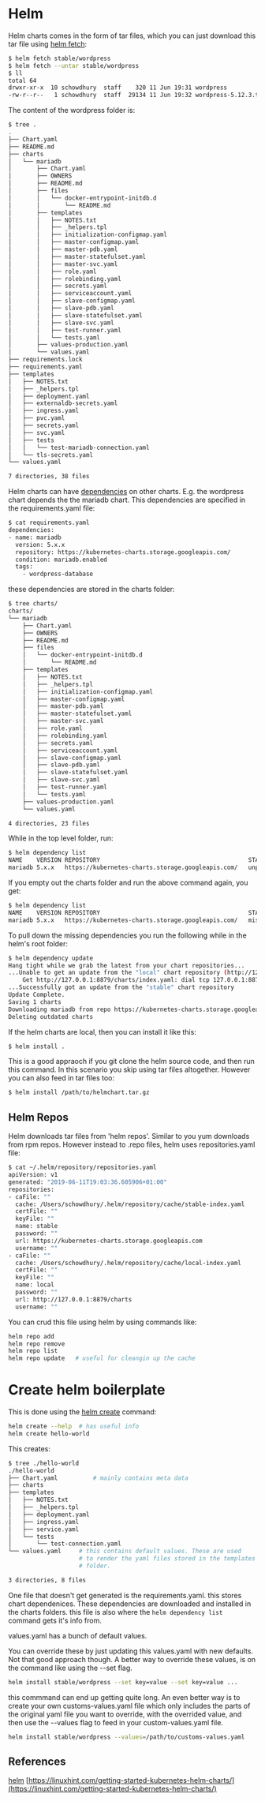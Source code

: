 # Helm


Helm charts comes in the form of tar files, which you can just download this tar file using [helm fetch](https://helm.sh/docs/helm/#helm-dependency):

```bash
$ helm fetch stable/wordpress
$ helm fetch --untar stable/wordpress
$ ll
total 64
drwxr-xr-x  10 schowdhury  staff    320 11 Jun 19:31 wordpress
-rw-r--r--   1 schowdhury  staff  29134 11 Jun 19:32 wordpress-5.12.3.tgz
```

The content of the wordpress folder is:

```bash
$ tree .
.
├── Chart.yaml
├── README.md
├── charts
│   └── mariadb
│       ├── Chart.yaml
│       ├── OWNERS
│       ├── README.md
│       ├── files
│       │   └── docker-entrypoint-initdb.d
│       │       └── README.md
│       ├── templates
│       │   ├── NOTES.txt
│       │   ├── _helpers.tpl
│       │   ├── initialization-configmap.yaml
│       │   ├── master-configmap.yaml
│       │   ├── master-pdb.yaml
│       │   ├── master-statefulset.yaml
│       │   ├── master-svc.yaml
│       │   ├── role.yaml
│       │   ├── rolebinding.yaml
│       │   ├── secrets.yaml
│       │   ├── serviceaccount.yaml
│       │   ├── slave-configmap.yaml
│       │   ├── slave-pdb.yaml
│       │   ├── slave-statefulset.yaml
│       │   ├── slave-svc.yaml
│       │   ├── test-runner.yaml
│       │   └── tests.yaml
│       ├── values-production.yaml
│       └── values.yaml
├── requirements.lock
├── requirements.yaml
├── templates
│   ├── NOTES.txt
│   ├── _helpers.tpl
│   ├── deployment.yaml
│   ├── externaldb-secrets.yaml
│   ├── ingress.yaml
│   ├── pvc.yaml
│   ├── secrets.yaml
│   ├── svc.yaml
│   ├── tests
│   │   └── test-mariadb-connection.yaml
│   └── tls-secrets.yaml
└── values.yaml

7 directories, 38 files
```


Helm charts can have [dependencies](https://helm.sh/docs/helm/#helm-dependency) on other charts. E.g. the wordpress chart depends the the mariadb chart. This dependencies are specified in the requirements.yaml file:

```bash
$ cat requirements.yaml
dependencies:
- name: mariadb
  version: 5.x.x
  repository: https://kubernetes-charts.storage.googleapis.com/
  condition: mariadb.enabled
  tags:
    - wordpress-database
```

these dependencies are stored in the charts folder:

```bash
$ tree charts/
charts/
└── mariadb
    ├── Chart.yaml
    ├── OWNERS
    ├── README.md
    ├── files
    │   └── docker-entrypoint-initdb.d
    │       └── README.md
    ├── templates
    │   ├── NOTES.txt
    │   ├── _helpers.tpl
    │   ├── initialization-configmap.yaml
    │   ├── master-configmap.yaml
    │   ├── master-pdb.yaml
    │   ├── master-statefulset.yaml
    │   ├── master-svc.yaml
    │   ├── role.yaml
    │   ├── rolebinding.yaml
    │   ├── secrets.yaml
    │   ├── serviceaccount.yaml
    │   ├── slave-configmap.yaml
    │   ├── slave-pdb.yaml
    │   ├── slave-statefulset.yaml
    │   ├── slave-svc.yaml
    │   ├── test-runner.yaml
    │   └── tests.yaml
    ├── values-production.yaml
    └── values.yaml

4 directories, 23 files
```

While in the top level folder, run:

```bash
$ helm dependency list
NAME   	VERSION	REPOSITORY                                       	STATUS
mariadb	5.x.x  	https://kubernetes-charts.storage.googleapis.com/	unpacked
```

If you empty out the charts folder and run the above command again, you get:


```bash
$ helm dependency list
NAME   	VERSION	REPOSITORY                                       	STATUS
mariadb	5.x.x  	https://kubernetes-charts.storage.googleapis.com/	missing
```

To pull down the missing dependencies you run the following while in the helm's root folder:

```bash
$ helm dependency update
Hang tight while we grab the latest from your chart repositories...
...Unable to get an update from the "local" chart repository (http://127.0.0.1:8879/charts):
	Get http://127.0.0.1:8879/charts/index.yaml: dial tcp 127.0.0.1:8879: connect: connection refused
...Successfully got an update from the "stable" chart repository
Update Complete.
Saving 1 charts
Downloading mariadb from repo https://kubernetes-charts.storage.googleapis.com/
Deleting outdated charts
```

If the helm charts are local, then you can install it like this:

```bash
$ helm install .
```

This is a good appraoch if you git clone the helm source code, and then run this command. In this scenario you skip using tar files altogether. However you can also feed in tar files too:

```bash
$ helm install /path/to/helmchart.tar.gz
```



## Helm Repos

Helm downloads tar files from 'helm repos'. Similar to you yum downloads from rpm repos. However instead to .repo files, helm uses repositories.yaml file:

```bash
$ cat ~/.helm/repository/repositories.yaml 
apiVersion: v1
generated: "2019-06-11T19:03:36.605906+01:00"
repositories:
- caFile: ""
  cache: /Users/schowdhury/.helm/repository/cache/stable-index.yaml
  certFile: ""
  keyFile: ""
  name: stable
  password: ""
  url: https://kubernetes-charts.storage.googleapis.com
  username: ""
- caFile: ""
  cache: /Users/schowdhury/.helm/repository/cache/local-index.yaml
  certFile: ""
  keyFile: ""
  name: local
  password: ""
  url: http://127.0.0.1:8879/charts
  username: ""
```

You can crud this file using helm by using commands like:

```bash
helm repo add
helm repo remove
helm repo list
helm repo update   # useful for cleangin up the cache
```


# Create helm boilerplate

This is done using the [helm create](https://helm.sh/docs/helm/#helm-create) command: 

```bash
helm create --help  # has useful info
helm create hello-world
```

This creates:

```bash
$ tree ./hello-world
./hello-world
├── Chart.yaml          # mainly contains meta data
├── charts
├── templates
│   ├── NOTES.txt
│   ├── _helpers.tpl
│   ├── deployment.yaml
│   ├── ingress.yaml
│   ├── service.yaml
│   └── tests
│       └── test-connection.yaml
└── values.yaml     # this contains default values. These are used
                    # to render the yaml files stored in the templates
                    # folder.

3 directories, 8 files
```

One file that doesn't get generated is the requirements.yaml. this stores chart dependenices. These dependencies are downloaded and installed in the charts folders. this file is also where the `helm dependency list` command gets it's info from. 


values.yaml has a bunch of default values. 

You can override these by just updating this values.yaml with new defaults. Not that good approach though.  A better way to override these values, is on the command like using the --set flag. 

```bash
helm install stable/wordpress --set key=value --set key=value ...
```

this commmand can end up getting quite long. An even better way is to create your own customs-values.yaml file which only includes the parts of the original yaml file you want to override, with the overrided value, and then use the --values flag to feed in your custom-values.yaml file.

```bash
helm install stable/wordpress --values=/path/to/customs-values.yaml
```




## References
[helm](https://helm.sh/)
[https://linuxhint.com/getting-started-kubernetes-helm-charts/](https://linuxhint.com/getting-started-kubernetes-helm-charts/)